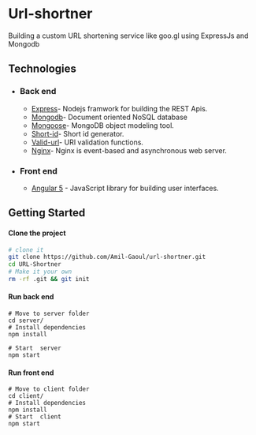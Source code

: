 # Url-shortner

Building a custom URL shortening service like goo.gl using ExpressJs and Mongodb

## Technologies

- ### Back end
    - [Express](https://expressjs.com/)- Nodejs framwork for building the REST Apis.
    - [Mongodb](http://mongodb.com/)-  Document oriented NoSQL database
    - [Mongoose](https://http://mongoosejs.com)- MongoDB object modeling tool.
    - [Short-id](https://github.com/dylang/shortid)- Short id generator.
    - [Valid-url](https://github.com/ogt/valid-url)- URI validation functions.
    - [Nginx](https://www.nginx.com)- Nginx is event-based and asynchronous web server.

- ### Front end
    - [Angular 5](https://angular.io/) - JavaScript library for building user interfaces.

## Getting Started
#### Clone the project
```sh
# clone it
git clone https://github.com/Amil-Gaoul/url-shortner.git
cd URL-Shortner
# Make it your own
rm -rf .git && git init
```
#### Run back end

```
# Move to server folder
cd server/
# Install dependencies
npm install

# Start  server
npm start
```
#### Run front end
```
# Move to client folder
cd client/
# Install dependencies
npm install
# Start  client
npm start
```